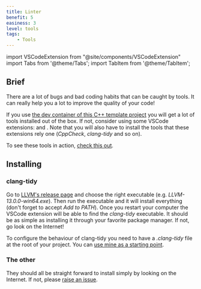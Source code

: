 ```yaml
---
title: Linter
benefit: 5
easiness: 3
level: tools
tags:
    - Tools
---
```

import VSCodeExtension from "@site/components/VSCodeExtension"
import Tabs from '@theme/Tabs';
import TabItem from '@theme/TabItem';

## Brief

There are a lot of bugs and bad coding habits that can be caught by tools. It can really help you a lot to improve the quality of your code!

If you use [the dev container of this C++ template project](https://github.com/JulesFouchy/Simple-Cpp-Setup) you will get a lot of tools installed out of the box. If not, consider using some VSCode extensions: <VSCodeExtension id="jbenden.c-cpp-flylint"/> and <VSCodeExtension id="notskm.clang-tidy"/>. Note that you will also have to install the tools that these extensions rely one (*CppCheck*, *clang-tidy* and so on).

To see these tools in action, [check this out](https://youtu.be/juJaaCf_yKc).

## Installing

### clang-tidy

<Tabs>
  <TabItem value="windows" label="Windows" default>
Go to <a href="https://github.com/llvm/llvm-project/releases/latest" target="_blank">LLVM's release page</a> and choose the right executable (e.g. <i>LLVM-13.0.0-win64.exe</i>). Then run the executable and it will install everything (don't forget to accept <i>Add to PATH</i>). Once you restart your computer the VSCode extension will be able to find the <i>clang-tidy</i> executable.
  </TabItem>
  <TabItem value="linux-and-mac" label="Linux and Mac">
It should be as simple as installing it through your favorite package manager. If not, go look on the Internet!
  </TabItem>
</Tabs>

To configure the behaviour of clang-tidy you need to have a *.clang-tidy* file at the root of your project. You can [use mine as a starting point](https://github.com/CoolLibs/tooling/blob/main/.clang-tidy).

### The other

They should all be straight forward to install simply by looking on the Internet. If not, please [raise an issue](https://github.com/JulesFouchy/Learn--Clean-Code-With-Cpp/issues/new/choose).